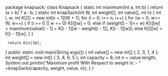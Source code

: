 package knapsack;
class Knapsack {
 static int maximum(int a, int b) 
{ return (a > b) ? a : b; }
 static int knapSack(int W, int weight[], int value[], int n)
 {
     int i, w;
     int K[][] = new int[n + 1][W + 1];
     for (i = 0; i<= n; i++) {
         for (w = 0; w<= W; w++) {
             if (i == 0 || w == 0)
                 K[i][w] = 0;
             else if (weight[i - 1]<= w)
                 K[i][w] = maximum(value[i - 1] + K[i - 1][w - weight[i - 1]], K[i - 1][w]);
             else
                 K[i][w] = K[i - 1][w];
         }
     }

     return K[n][W];
 }
 public static void main(String args[])
 {
     int value[] = new int[] { 2, 3, 1, 4 };
     int weight[] = new int[] { 3, 4, 6, 5 };
     int capacity = 8;
     int n = value.length;
     System.out.println("Maximum profit With Respect to weight is :- " +knapSack(capacity, weight, value, n));
 }
}
